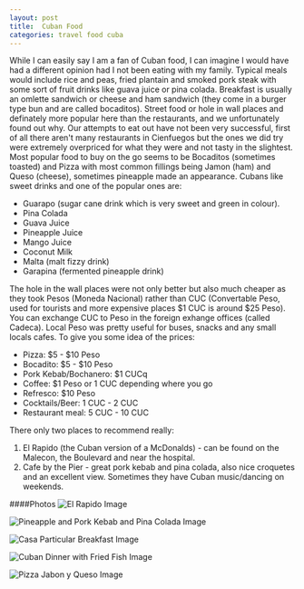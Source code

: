 ```yaml
---
layout: post
title:  Cuban Food
categories: travel food cuba
---
```


While I can easily say I am a fan of Cuban food, I can imagine I would 	have had a different opinion had I not been eating with my family. Typical meals would include rice and peas, fried plantain and smoked pork steak with some sort of fruit drinks like guava juice or pina colada. Breakfast is usually an omlette sandwich or cheese and ham sandwich (they come in a burger type bun and are called bocaditos). Street food or hole in wall places and definately more popular here than the restaurants, and we unfortunately found out why. Our attempts to eat out have not been very successful, first of all there aren't many restaurants in Cienfuegos but the ones we did try were extremely overpriced for what they were and not tasty in the slightest. Most popular food to buy on the go seems to be Bocaditos (sometimes toasted) and Pizza with most common fillings being Jamon (ham) and Queso (cheese), sometimes pineapple made an appearance. Cubans like sweet drinks and one of the popular ones are:
 
 - Guarapo (sugar cane drink which is very sweet and green in colour).
 - Pina Colada
 - Guava Juice
 - Pineapple Juice
 - Mango Juice
 - Coconut Milk
 - Malta (malt fizzy drink)
 - Garapina (fermented pineapple drink)

The hole in the wall places were not only better but also much cheaper as they took Pesos (Moneda Nacional) rather than CUC (Convertable Peso, used for tourists and more expensive places $1 CUC is around $25 Peso). You can exchange CUC to Peso in the foreign exhange offices (called Cadeca). Local Peso was pretty useful for buses, snacks and any small locals cafes. To give you some idea of the prices:

 - Pizza: $5 - $10 Peso
 - Bocadito: $5 - $10 Peso
 - Pork Kebab/Bochanero: $1 CUCq
 - Coffee: $1 Peso or 1 CUC depending where you go
 - Refresco: $10 Peso
 - Cocktails/Beer: 1 CUC - 2 CUC
 - Restaurant meal: 5 CUC - 10 CUC

There only two places to recommend really: 

1. El Rapido (the Cuban version of a McDonalds) - can be found on the Malecon, the Boulevard and near the hospital.
2. Cafe by the Pier - great pork kebab and pina colada, also nice croquetes and an excellent view. Sometimes they have Cuban music/dancing on weekends.

####Photos
![El Rapido Image](http://www.lilianakastilio.co.uk/images/ElRapido.jpg "El Rapido")

![Pineapple and Pork Kebab and Pina Colada Image](http://www.lilianakastilio.co.uk/images/Kebab.jpg "Pineapple and Pork Kebab with Pina Colada ")

![Casa Particular Breakfast Image](http://www.lilianakastilio.co.uk/images/Casa-Particular-Breakfast.jpg "Casa Particular Breakfast")

![Cuban Dinner with Fried Fish Image](http://www.lilianakastilio.co.uk/images/Cuban-Dinner-Fish.jpg "Cuban Dinner with Fried Fish")

![Pizza Jabon y Queso Image](http://www.lilianakastilio.co.uk/images/Pizza.jpg "Pizza Jabon y Queso")



